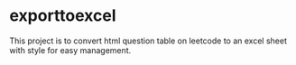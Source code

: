 # exporttoexcel

This project is to convert html question table on leetcode to an excel sheet with style for easy management. 

